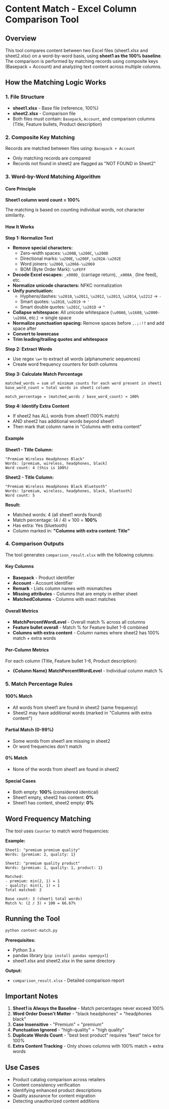 # Content Match - Excel Column Comparison Tool

## Overview
This tool compares content between two Excel files (sheet1.xlsx and sheet2.xlsx) on a word-by-word basis, using **sheet1 as the 100% baseline**. The comparison is performed by matching records using composite keys (Basepack + Account) and analyzing text content across multiple columns.

## How the Matching Logic Works

### 1. File Structure
- **sheet1.xlsx** - Base file (reference, 100%)
- **sheet2.xlsx** - Comparison file
- Both files must contain: `Basepack`, `Account`, and comparison columns (Title, Feature bullets, Product description)

### 2. Composite Key Matching
Records are matched between files using: `Basepack + Account`
- Only matching records are compared
- Records not found in sheet2 are flagged as "NOT FOUND in Sheet2"

### 3. Word-by-Word Matching Algorithm

#### Core Principle
**Sheet1 column word count = 100%**

The matching is based on counting individual words, not character similarity.

#### How It Works

**Step 1: Normalize Text**
- **Remove special characters:**
  - Zero-width spaces: `\u200B`, `\u200C`, `\u200D`
  - Directional marks: `\u200E`, `\u200F`, `\u202A-\u202E`
  - Word joiners: `\u2060`, `\u2066-\u2069`
  - BOM (Byte Order Mark): `\uFEFF`
- **Decode Excel escapes:** `_x000D_` (carriage return), `_x000A_` (line feed), etc.
- **Normalize unicode characters:** NFKC normalization
- **Unify punctuation:**
  - Hyphens/dashes: `\u2010`, `\u2011`, `\u2012`, `\u2013`, `\u2014`, `\u2212` → `-`
  - Smart quotes: `\u2018`, `\u2019` → `'`
  - Smart double quotes: `\u201C`, `\u201D` → `"`
- **Collapse whitespace:** All unicode whitespace (`\u00A0`, `\u1680`, `\u2000-\u200A`, etc.) → single space
- **Normalize punctuation spacing:** Remove spaces before `,.;:!?` and add space after
- **Convert to lowercase**
- **Trim leading/trailing quotes and whitespace**

**Step 2: Extract Words**
- Use regex `\w+` to extract all words (alphanumeric sequences)
- Create word frequency counters for both columns

**Step 3: Calculate Match Percentage**
```
matched_words = sum of minimum counts for each word present in sheet1
base_word_count = total words in sheet1 column

match_percentage = (matched_words / base_word_count) × 100%
```

**Step 4: Identify Extra Content**
- If sheet2 has ALL words from sheet1 (100% match)
- AND sheet2 has additional words beyond sheet1
- Then mark that column name in "Columns with extra content"

#### Example

**Sheet1 - Title Column:**
```
"Premium Wireless Headphones Black"
Words: [premium, wireless, headphones, black]
Word count: 4 (this is 100%)
```

**Sheet2 - Title Column:**
```
"Premium Wireless Headphones Black Bluetooth"
Words: [premium, wireless, headphones, black, bluetooth]
Word count: 5
```

**Result:**
- Matched words: 4 (all sheet1 words found)
- Match percentage: (4 / 4) × 100 = **100%**
- Has extra: Yes (bluetooth)
- Column marked in: **"Columns with extra content: Title"**

### 4. Comparison Outputs

The tool generates `comparison_result.xlsx` with the following columns:

#### Key Columns
- **Basepack** - Product identifier
- **Account** - Account identifier
- **Remark** - Lists column names with mismatches
- **Missing attributes** - Columns that are empty in either sheet
- **MatchedColumns** - Columns with exact matches

#### Overall Metrics
- **MatchPercentWordLevel** - Overall match % across all columns
- **Feature bullet overall** - Match % for Feature bullet 1-6 combined
- **Columns with extra content** - Column names where sheet2 has 100% match + extra words

#### Per-Column Metrics
For each column (Title, Feature bullet 1-6, Product description):
- **{Column Name} MatchPercentWordLevel** - Individual column match %

### 5. Match Percentage Rules

#### 100% Match
- All words from sheet1 are found in sheet2 (same frequency)
- Sheet2 may have additional words (marked in "Columns with extra content")

#### Partial Match (0-99%)
- Some words from sheet1 are missing in sheet2
- Or word frequencies don't match

#### 0% Match
- None of the words from sheet1 are found in sheet2

#### Special Cases
- Both empty: **100%** (considered identical)
- Sheet1 empty, sheet2 has content: **0%**
- Sheet1 has content, sheet2 empty: **0%**

## Word Frequency Matching

The tool uses `Counter` to match word frequencies:

**Example:**
```
Sheet1: "premium premium quality"
Words: {premium: 2, quality: 1}

Sheet2: "premium quality product"
Words: {premium: 1, quality: 1, product: 1}

Matched:
- premium: min(2, 1) = 1
- quality: min(1, 1) = 1
Total matched: 2

Base count: 3 (sheet1 total words)
Match %: (2 / 3) × 100 = 66.67%
```

## Running the Tool

```bash
python content-match.py
```

**Prerequisites:**
- Python 3.x
- pandas library (`pip install pandas openpyxl`)
- sheet1.xlsx and sheet2.xlsx in the same directory

**Output:**
- `comparison_result.xlsx` - Detailed comparison report

## Important Notes

1. **Sheet1 is Always the Baseline** - Match percentages never exceed 100%
2. **Word Order Doesn't Matter** - "black headphones" = "headphones black"
3. **Case Insensitive** - "Premium" = "premium"
4. **Punctuation Ignored** - "high-quality" = "high quality"
5. **Duplicate Words Count** - "best best product" requires "best" twice for 100%
6. **Extra Content Tracking** - Only shows columns with 100% match + extra words

## Use Cases

- Product catalog comparison across retailers
- Content consistency verification
- Identifying enhanced product descriptions
- Quality assurance for content migration
- Detecting unauthorized content additions
